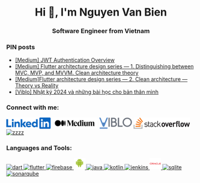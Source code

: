 <h1 align="center">Hi 👋, I'm Nguyen Van Bien</h1>
<h3 align="center">Software Engineer from Vietnam</h3>

### PIN posts
<!-- BLOG-POST-LIST:START -->
- [[Medium] JWT Authentication Overview](https://medium.com/@nvbien/jwt-authentication-overview-d76720e3f70c)
- [[Medium] Flutter architecture design series — 1. Distinguishing between MVC, MVP, and MVVM. Clean architecture theory](https://medium.com/@nvbien/flutter-architecture-design-series-1-b65d44238d7b)
- [[Medium]Flutter architecture design series — 2. Clean architecture — Theory vs Reality](https://medium.com/@nvbien/flutter-architecture-design-series-2-clean-architecture-theory-vs-reality-f1ec5f3f3adb)
- [[Viblo] Nhật ký 2024 và những bài học cho bản thân mình](https://viblo.asia/p/nhat-ky-2024-va-nhung-bai-hoc-cho-ban-than-minh-y37LdzEM4ov)
<!-- BLOG-POST-LIST:END -->

<h3 align="left">Connect with me:</h3>
<p align="left">
    <a href="https://linkedin.com/in/nvbien2000" target="blank"><img align="center"
            src="https://github.com/nvbien2000/nvbien2000/raw/main/linkedin.png" alt="nvbien2000" height="30" /></a>
    <a href="https://medium.com/@nvbien" target="blank"><img align="center"
            src="https://github.com/nvbien2000/nvbien2000/raw/main/medium.png" alt="@nvbien" height="30" /></a>
    <a href="https://viblo.asia/u/nvbien" target="blank"><img align="center"
            src="https://github.com/nvbien2000/nvbien2000/raw/main/viblo.png" alt="@nvbien" height="30" /></a>
    <a href="https://stackoverflow.com/users/19992458" target="blank"><img align="center"
            src="https://github.com/nvbien2000/nvbien2000/raw/main/stackoverflow.png" alt="19992458" height="30" /></a>
    <a href="https://www.hackerrank.com/nvbien2000" target="_blank"><img align="center" 
            src="https://img.shields.io/badge/-Hackerrank-2EC866?style=flat-square&logo=HackerRank&logoColor=white" alt="zzzz" height="30" /></a>
</p>

<h3 align="left">Languages and Tools:</h3>
<p align="left">
    <a href="https://dart.dev" target="_blank" rel="noreferrer">
        <img src="https://www.vectorlogo.zone/logos/dartlang/dartlang-icon.svg" alt="dart" height="30" />
    </a>
    <a href="https://flutter.dev" target="_blank" rel="noreferrer">
        <img src="https://www.vectorlogo.zone/logos/flutterio/flutterio-icon.svg" alt="flutter" height="30" />
    </a>
    <a href="https://firebase.google.com/" target="_blank" rel="noreferrer">
        <img src="https://www.vectorlogo.zone/logos/firebase/firebase-icon.svg" alt="firebase" height="30" />
    </a>
    <a href="https://developer.android.com" target="_blank" rel="noreferrer"> <img
            src="https://raw.githubusercontent.com/devicons/devicon/master/icons/android/android-original-wordmark.svg"
            alt="android" height="30" />
    </a>
    <a href="https://www.java.com" target="_blank" rel="noreferrer">
        <img src="https://1000logos.net/wp-content/uploads/2020/09/Java-Logo.png" alt="java" height="30" />
    </a>
    <a href="https://kotlinlang.org" target="_blank" rel="noreferrer">
        <img src="https://www.vectorlogo.zone/logos/kotlinlang/kotlinlang-icon.svg" alt="kotlin" height="30" />
    </a>
    <a href="https://www.jenkins.io" target="_blank" rel="noreferrer">
        <img src="https://www.vectorlogo.zone/logos/jenkins/jenkins-icon.svg" alt="jenkins" height="30" />
    </a>
    <a href="https://www.oracle.com/" target="_blank" rel="noreferrer">
        <img src="https://raw.githubusercontent.com/devicons/devicon/master/icons/oracle/oracle-original.svg"
            alt="oracle" height="30" />
    </a>
    <a href="https://www.sqlite.org/" target="_blank" rel="noreferrer">
        <img src="https://www.vectorlogo.zone/logos/sqlite/sqlite-icon.svg" alt="sqlite" height="30" />
    </a>
    <a href="https://www.sonarsource.com/products/sonarqube/" target="_blank" rel="noreferrer">
        <img src="https://cdn.worldvectorlogo.com/logos/sonarqube.svg" alt="sonarqube" height="30" />
    </a>
</p>
